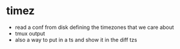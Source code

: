 # timez

- read a conf from disk defining the timezones that we care about
- tmux output
- also a way to put in a ts and show it in the diff tzs